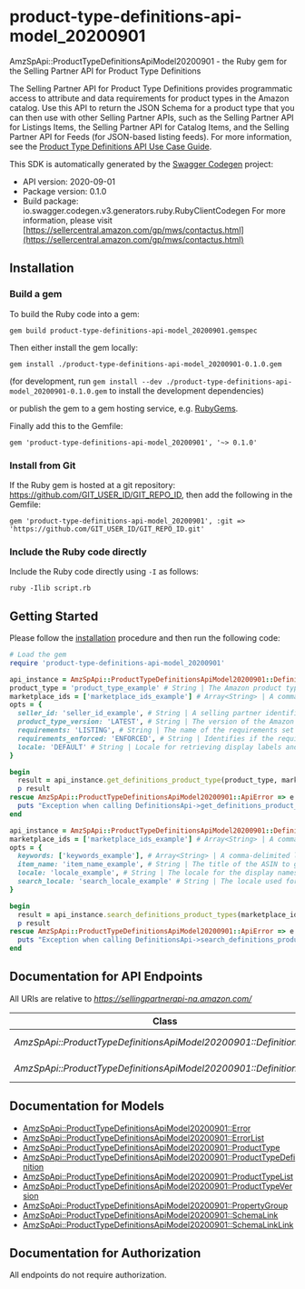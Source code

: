 # product-type-definitions-api-model_20200901

AmzSpApi::ProductTypeDefinitionsApiModel20200901 - the Ruby gem for the Selling Partner API for Product Type Definitions

The Selling Partner API for Product Type Definitions provides programmatic access to attribute and data requirements for product types in the Amazon catalog. Use this API to return the JSON Schema for a product type that you can then use with other Selling Partner APIs, such as the Selling Partner API for Listings Items, the Selling Partner API for Catalog Items, and the Selling Partner API for Feeds (for JSON-based listing feeds).  For more information, see the [Product Type Definitions API Use Case Guide](doc:product-type-api-use-case-guide).

This SDK is automatically generated by the [Swagger Codegen](https://github.com/swagger-api/swagger-codegen) project:

- API version: 2020-09-01
- Package version: 0.1.0
- Build package: io.swagger.codegen.v3.generators.ruby.RubyClientCodegen
For more information, please visit [https://sellercentral.amazon.com/gp/mws/contactus.html](https://sellercentral.amazon.com/gp/mws/contactus.html)

## Installation

### Build a gem

To build the Ruby code into a gem:

```shell
gem build product-type-definitions-api-model_20200901.gemspec
```

Then either install the gem locally:

```shell
gem install ./product-type-definitions-api-model_20200901-0.1.0.gem
```
(for development, run `gem install --dev ./product-type-definitions-api-model_20200901-0.1.0.gem` to install the development dependencies)

or publish the gem to a gem hosting service, e.g. [RubyGems](https://rubygems.org/).

Finally add this to the Gemfile:

    gem 'product-type-definitions-api-model_20200901', '~> 0.1.0'

### Install from Git

If the Ruby gem is hosted at a git repository: https://github.com/GIT_USER_ID/GIT_REPO_ID, then add the following in the Gemfile:

    gem 'product-type-definitions-api-model_20200901', :git => 'https://github.com/GIT_USER_ID/GIT_REPO_ID.git'

### Include the Ruby code directly

Include the Ruby code directly using `-I` as follows:

```shell
ruby -Ilib script.rb
```

## Getting Started

Please follow the [installation](#installation) procedure and then run the following code:
```ruby
# Load the gem
require 'product-type-definitions-api-model_20200901'

api_instance = AmzSpApi::ProductTypeDefinitionsApiModel20200901::DefinitionsApi.new
product_type = 'product_type_example' # String | The Amazon product type name.
marketplace_ids = ['marketplace_ids_example'] # Array<String> | A comma-delimited list of Amazon marketplace identifiers for the request. Note: This parameter is limited to one marketplaceId at this time.
opts = { 
  seller_id: 'seller_id_example', # String | A selling partner identifier. When provided, seller-specific requirements and values are populated within the product type definition schema, such as brand names associated with the selling partner.
  product_type_version: 'LATEST', # String | The version of the Amazon product type to retrieve. Defaults to \"LATEST\",. Prerelease versions of product type definitions may be retrieved with \"RELEASE_CANDIDATE\". If no prerelease version is currently available, the \"LATEST\" live version will be provided.
  requirements: 'LISTING', # String | The name of the requirements set to retrieve requirements for.
  requirements_enforced: 'ENFORCED', # String | Identifies if the required attributes for a requirements set are enforced by the product type definition schema. Non-enforced requirements enable structural validation of individual attributes without all the required attributes being present (such as for partial updates).
  locale: 'DEFAULT' # String | Locale for retrieving display labels and other presentation details. Defaults to the default language of the first marketplace in the request.
}

begin
  result = api_instance.get_definitions_product_type(product_type, marketplace_ids, opts)
  p result
rescue AmzSpApi::ProductTypeDefinitionsApiModel20200901::ApiError => e
  puts "Exception when calling DefinitionsApi->get_definitions_product_type: #{e}"
end

api_instance = AmzSpApi::ProductTypeDefinitionsApiModel20200901::DefinitionsApi.new
marketplace_ids = ['marketplace_ids_example'] # Array<String> | A comma-delimited list of Amazon marketplace identifiers for the request.
opts = { 
  keywords: ['keywords_example'], # Array<String> | A comma-delimited list of keywords to search product types. **Note:** Cannot be used with `itemName`.
  item_name: 'item_name_example', # String | The title of the ASIN to get the product type recommendation. **Note:** Cannot be used with `keywords`.
  locale: 'locale_example', # String | The locale for the display names in the response. Defaults to the primary locale of the marketplace.
  search_locale: 'search_locale_example' # String | The locale used for the `keywords` and `itemName` parameters. Defaults to the primary locale of the marketplace.
}

begin
  result = api_instance.search_definitions_product_types(marketplace_ids, opts)
  p result
rescue AmzSpApi::ProductTypeDefinitionsApiModel20200901::ApiError => e
  puts "Exception when calling DefinitionsApi->search_definitions_product_types: #{e}"
end
```

## Documentation for API Endpoints

All URIs are relative to *https://sellingpartnerapi-na.amazon.com/*

Class | Method | HTTP request | Description
------------ | ------------- | ------------- | -------------
*AmzSpApi::ProductTypeDefinitionsApiModel20200901::DefinitionsApi* | [**get_definitions_product_type**](docs/DefinitionsApi.md#get_definitions_product_type) | **GET** /definitions/2020-09-01/productTypes/{productType} | 
*AmzSpApi::ProductTypeDefinitionsApiModel20200901::DefinitionsApi* | [**search_definitions_product_types**](docs/DefinitionsApi.md#search_definitions_product_types) | **GET** /definitions/2020-09-01/productTypes | 

## Documentation for Models

 - [AmzSpApi::ProductTypeDefinitionsApiModel20200901::Error](docs/Error.md)
 - [AmzSpApi::ProductTypeDefinitionsApiModel20200901::ErrorList](docs/ErrorList.md)
 - [AmzSpApi::ProductTypeDefinitionsApiModel20200901::ProductType](docs/ProductType.md)
 - [AmzSpApi::ProductTypeDefinitionsApiModel20200901::ProductTypeDefinition](docs/ProductTypeDefinition.md)
 - [AmzSpApi::ProductTypeDefinitionsApiModel20200901::ProductTypeList](docs/ProductTypeList.md)
 - [AmzSpApi::ProductTypeDefinitionsApiModel20200901::ProductTypeVersion](docs/ProductTypeVersion.md)
 - [AmzSpApi::ProductTypeDefinitionsApiModel20200901::PropertyGroup](docs/PropertyGroup.md)
 - [AmzSpApi::ProductTypeDefinitionsApiModel20200901::SchemaLink](docs/SchemaLink.md)
 - [AmzSpApi::ProductTypeDefinitionsApiModel20200901::SchemaLinkLink](docs/SchemaLinkLink.md)

## Documentation for Authorization

 All endpoints do not require authorization.

